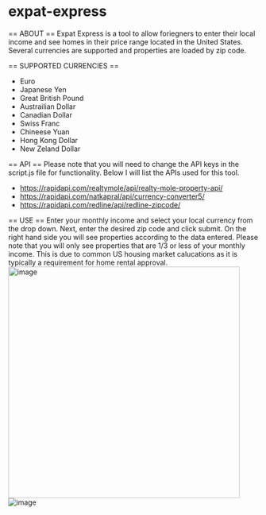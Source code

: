 # expat-express

== ABOUT ==
Expat Express is a tool to allow foriegners to enter their local income and see homes in their price range located in the United States. Several currencies are supported and properties are loaded by zip code.


== SUPPORTED CURRENCIES ==
- Euro
- Japanese Yen
- Great British Pound
- Austrailian Dollar
- Canadian Dollar
- Swiss Franc
- Chineese Yuan
- Hong Kong Dollar
- New Zeland Dollar


== API ==
Please note that you will need to change the API keys in the script.js file for functionality. Below I will list the APIs used for this tool.
- https://rapidapi.com/realtymole/api/realty-mole-property-api/
- https://rapidapi.com/natkapral/api/currency-converter5/
- https://rapidapi.com/redline/api/redline-zipcode/


== USE ==
Enter your monthly income and select your local currency from the drop down. Next, enter the desired zip code and click submit. On the right hand side you will see properties according to the data entered. Please note that you will only see properties that are 1/3 or less of your monthly income. This is due to common US housing market calucations as it is typically a requirement for home rental approval.
<img width="466" alt="image" src="https://user-images.githubusercontent.com/9426692/172091137-80138d97-93d5-456f-ba41-5909435856b0.png">
![image](https://user-images.githubusercontent.com/9426692/172091166-4c3372ab-10da-46e6-b92d-8e0eaa3b5349.png)

